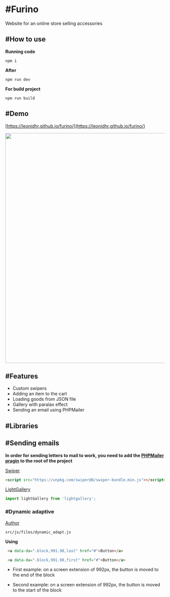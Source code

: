 # \#Furino
Website for an online store selling accessories

## \#How to use
__Running code__
```
npm i
```
__After__
```
npm run dev
```
__For build project__
```
npm run build
```

## \#Demo
[https://leonidhr.github.io/furino/](https://leonidhr.github.io/furino/)

<img src="./src/img/preview.gif" width="726">

## \#Features
* Custom swipers
* Adding an item to the cart
* Loading goods from JSON file
* Gallery with paralax effect
* Sending an email using PHPMailer


## \#Libraries

## \#Sending emails

__In order for sending letters to mail to work, you need to add the [PHPMailer pragin](https://github.com/PHPMailer/PHPMailer) to the root of the project__

[Swiper](https://swiperjs.com)

``` html
<script src="https://unpkg.com/swiper@8/swiper-bundle.min.js"></script>
```

[LightGallery](https://www.lightgalleryjs.com)
``` js
import lightGallery from 'lightgallery';
```

### \#Dynamic adaptive
[Author](https://github.com/FreelancerLifeStyle/dynamic_adapt)
```
src/js/files/dynamic_adapt.js
```
__Using__

``` html
 <a data-da=".block,991.98,last" href="#">Button</a>

 <a data-da=".block,991.98,first" href="#">Button</a>
```

* First example: on a screen extension of 992px, the button is moved to the end of the block

* Second example: on a screen extension of 992px, the button is moved to the start of the block